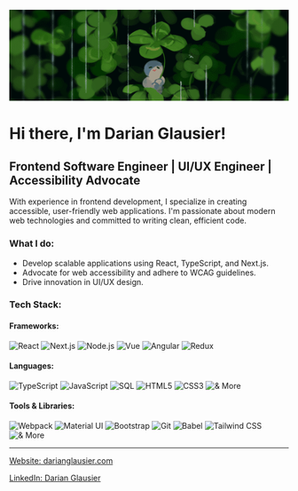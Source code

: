 ![Rain Header](./rain-header.gif)

# Hi there, I'm Darian Glausier!

## Frontend Software Engineer | UI/UX Engineer | Accessibility Advocate

With experience in frontend development, I specialize in creating accessible, user-friendly web applications. I'm passionate about modern web technologies and committed to writing clean, efficient code.

### What I do:
- Develop scalable applications using React, TypeScript, and Next.js.
- Advocate for web accessibility and adhere to WCAG guidelines.
- Drive innovation in UI/UX design.

### Tech Stack:
#### Frameworks:
![React](https://img.shields.io/badge/React-20232A?style=for-the-badge&logo=react&logoColor=ffffff)
![Next.js](https://img.shields.io/badge/Next.js-black?style=for-the-badge&logo=next.js&logoColor=ffffff)
![Node.js](https://img.shields.io/badge/Node.js-43853D?style=for-the-badge&logo=node.js&logoColor=ffffff)
![Vue](https://img.shields.io/badge/Vue-4FC08D?style=for-the-badge&logo=vue.js&logoColor=ffffff)
![Angular](https://img.shields.io/badge/Angular-DD0031?style=for-the-badge&logo=angular&logoColor=ffffff)
![Redux](https://img.shields.io/badge/Redux-764ABC?style=for-the-badge&logo=redux&logoColor=ffffff)


#### Languages:
![TypeScript](https://img.shields.io/badge/TypeScript-3178C6?style=for-the-badge&logo=typescript&logoColor=ffffff)
![JavaScript](https://img.shields.io/badge/JavaScript-F7DF1E?style=for-the-badge&logo=javascript&logoColor=ffffff)
![SQL](https://img.shields.io/badge/SQL-4479A1?style=for-the-badge&logo=sql&logoColor=ffffff)
![HTML5](https://img.shields.io/badge/HTML5-E34F26?style=for-the-badge&logo=html5&logoColor=ffffff)
![CSS3](https://img.shields.io/badge/CSS3-1572B6?style=for-the-badge&logo=css3&logoColor=ffffff)
![& More](https://img.shields.io/badge/-&%20more-2E3238?style=for-the-badge)


#### Tools & Libraries:
![Webpack](https://img.shields.io/badge/Webpack-8DD6F9?style=for-the-badge&logo=webpack&logoColor=white)
![Material UI](https://img.shields.io/badge/Material_UI-0081CB?style=for-the-badge&logo=material-ui&logoColor=white)
![Bootstrap](https://img.shields.io/badge/Bootstrap-7952B3?style=for-the-badge&logo=bootstrap&logoColor=white)
![Git](https://img.shields.io/badge/Git-F05032?style=for-the-badge&logo=git&logoColor=white)
![Babel](https://img.shields.io/badge/Babel-F9DC3E?style=for-the-badge&logo=babel&logoColor=white)
![Tailwind CSS](https://img.shields.io/badge/Tailwind_CSS-38B2AC?style=for-the-badge&logo=tailwind-css&logoColor=white)
![& More](https://img.shields.io/badge/-&%20more-2E3238?style=for-the-badge)

---

[Website: darianglausier.com](https://darianglausier.com)

[LinkedIn: Darian Glausier](https://www.linkedin.com/in/darian-glausier-7b010319a)
